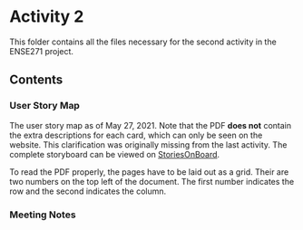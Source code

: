 # Activity 2
This folder contains all the files necessary for the second activity in the
ENSE271 project.

## Contents
### User Story Map
The user story map as of May 27, 2021. Note that the PDF **does not** contain the
extra descriptions for each card, which can only be seen on the website. This
clarification was originally missing from the last activity. The complete storyboard
can be viewed on
[StoriesOnBoard](https://landofooo.storiesonboard.com/m/copy-of-roasted-sugar-maple-nuts-usm).

To read the PDF properly, the pages have to be laid out as a grid. Their are two
numbers on the top left of the document. The first number indicates the row and the
second indicates the column.

### Meeting Notes
